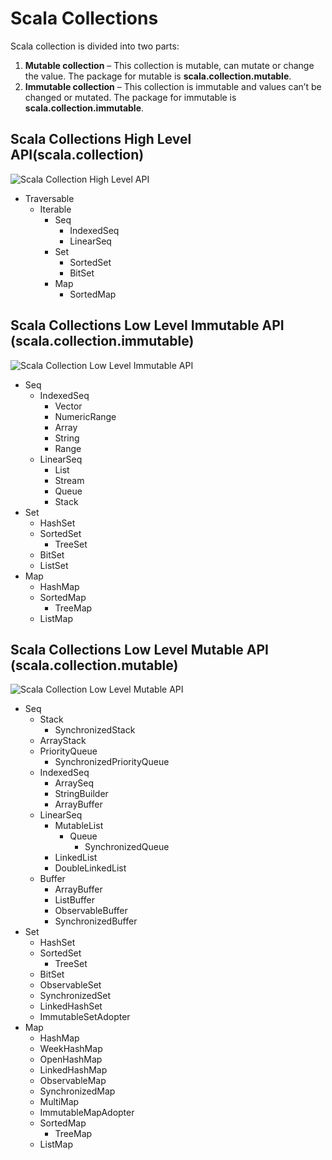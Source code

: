 # Scala Collections

Scala collection is divided into two parts:

1. **Mutable collection** – This collection is mutable, can mutate or change the value. The package for mutable is **scala.collection.mutable**.
2. **Immutable collection** – This collection is immutable and values can’t be changed or mutated. The package for immutable is **scala.collection.immutable**.

## Scala Collections High Level API(scala.collection)

![Scala Collection High Level API](https://www.scala-lang.org/docu/files/collections-api/collections.png)

* Traversable
    * Iterable
        * Seq
            * IndexedSeq
            * LinearSeq
        * Set
            * SortedSet
            * BitSet
        * Map
            * SortedMap
    
## Scala Collections Low Level Immutable API (scala.collection.immutable)

![Scala Collection Low Level Immutable API](https://www.scala-lang.org/docu/files/collections-api/collections.immutable.png)

* Seq
    * IndexedSeq
        * Vector 
        * NumericRange 
        * Array 
        * String 
        * Range
    * LinearSeq
        * List 
        * Stream 
        * Queue 
        * Stack
* Set
    * HashSet
    * SortedSet
        * TreeSet
    * BitSet
    * ListSet
* Map
    * HashMap
    * SortedMap
        * TreeMap
    * ListMap

## Scala Collections Low Level Mutable API (scala.collection.mutable)

![Scala Collection Low Level Mutable API](https://www.scala-lang.org/docu/files/collections-api/collections.mutable.png)

* Seq
    * Stack
        * SynchronizedStack
    * ArrayStack
    * PriorityQueue
        * SynchronizedPriorityQueue
    * IndexedSeq 
        * ArraySeq 
        * StringBuilder 
        * ArrayBuffer
    * LinearSeq
        * MutableList
            * Queue
                * SynchronizedQueue
        * LinkedList 
        * DoubleLinkedList
    * Buffer
        * ArrayBuffer
        * ListBuffer
        * ObservableBuffer
        * SynchronizedBuffer
* Set
    * HashSet
    * SortedSet
        * TreeSet
    * BitSet
    * ObservableSet 
    * SynchronizedSet
    * LinkedHashSet
    * ImmutableSetAdopter
* Map
    * HashMap 
    * WeekHashMap 
    * OpenHashMap 
    * LinkedHashMap 
    * ObservableMap 
    * SynchronizedMap 
    * MultiMap 
    * ImmutableMapAdopter
    * SortedMap
        * TreeMap
    * ListMap
